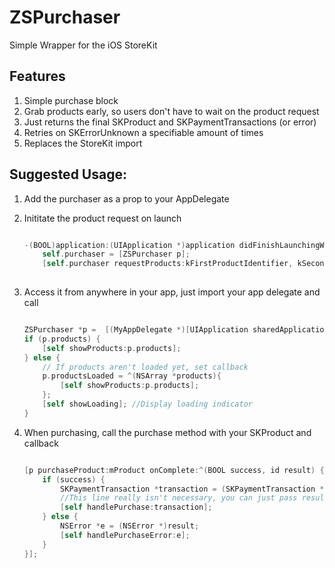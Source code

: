 # ZSPurchaser

Simple Wrapper for the iOS StoreKit

## Features
1. Simple purchase block
2. Grab products early, so users don't have to wait on the product request
3. Just returns the final SKProduct and SKPaymentTransactions (or error)
4. Retries on SKErrorUnknown a specifiable amount of times
5. Replaces the StoreKit import


## Suggested Usage:

1. Add the purchaser as a prop to your AppDelegate
2. Inititate the product request on launch

	```objective-c

	-(BOOL)application:(UIApplication *)application didFinishLaunchingWithOptions:(NSDictionary *)launchOptions {  
		self.purchaser = [ZSPurchaser p];  
		[self.purchaser requestProducts:kFirstProductIdentifier, kSecondProductIdentifier, nil];
                        
	```
3. Access it from anywhere in your app, just import your app delegate and call

	```objective-c

	ZSPurchaser *p =  [(MyAppDelegate *)[UIApplication sharedApplication].delegate purchaser];  
	if (p.products) {  
		[self showProducts:p.products];  
	} else {  
		// If products aren't loaded yet, set callback  
		p.productsLoaded = ^(NSArray *products){  
			[self showProducts:p.products];  
		};  
		[self showLoading]; //Display loading indicator  
	}  

	```
4. When purchasing, call the purchase method  with your SKProduct and callback

	```objectivec
	
	[p purchaseProduct:mProduct onComplete:^(BOOL success, id result) {  
		if (success) {  
			SKPaymentTransaction *transaction = (SKPaymentTransaction *)result;  
			//This line really isn't necessary, you can just pass result  
			[self handlePurchase:transaction];  
		} else {  
			NSError *e = (NSError *)result;  
			[self handlePurchaseError:e];  
		}  
	}];

	```